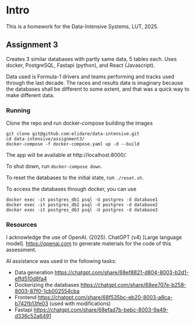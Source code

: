 # Intro
This is a homework for the Data-Intensive Systems, LUT, 2025.

## Assignment 3
Creates 3 similar databases with partly same data, 5 tables each.
Uses docker, PostgreSQL, Fastapi (python), and React (Javascript).

Data used is Formula-1 drivers and teams performing and tracks used through the last decade.
The races and results data is imaginary because the databases shall be different to some extent,
and that was a quick way to make different data.

### Running
Clone the repo and run docker-compose building the images
```
git clone git@github.com:elidare/data-intensive.git
cd data-intensive/assignment3/
docker-compose -f docker-compose.yaml up -d --build
```

The app will be available at http://localhost:8000/.

To shut down, run `docker-compose down`.

To reset the databases to the initial state, run `./reset.sh`.

To access the databases through docker, you can use
```
docker exec -it postgres_db1 psql -U postgres -d database1
docker exec -it postgres_db2 psql -U postgres -d database2
docker exec -it postgres_db3 psql -U postgres -d database3
```

### Resources
I acknowledge the use of OpenAI. (2025). ChatGPT (v4) [Large language model]. https://openai.com
to generate materials for the code of this assessment.

AI assistance was used in the following tasks:
- Data generation https://chatgpt.com/share/68ef8821-d804-8003-b2d1-effd510d8fa4
- Dockerizing the databases https://chatgpt.com/share/68ee707e-b258-8003-87f0-1cb002554cba
- Frontend https://chatgpt.com/share/68f535bc-eb20-8003-a8ca-b742fb13fe03 (used with modifications)
- Fastapi https://chatgpt.com/share/68efad7b-bebc-8003-9a49-d336c52a6491
